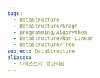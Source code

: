 ```yaml
---
tags:
  - DataStructure
  - DataStructure/Gragh
  - programming/Algorythem
  - DataStructure/Non-Linear
  - DataStructure/Tree
subject: DataStructure
aliases:
  - 다익스트라 알고리즘
---
```

